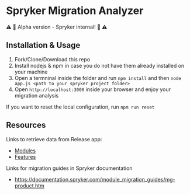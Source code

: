 # Spryker Migration Analyzer

:warning: :rotating_light: Alpha version - Spryker internal! :rotating_light: :warning:

## Installation & Usage

1. Fork/Clone/Download this repo
2. Install nodejs & npm in case you do not have them already installed on your machine 
3. Open a termninal inside the folder and run `npm install` and then `node app.js <path to your spryker project folder>`
4. Open `http://localhost:3000` inside your browser and enjoy your migration analysis

If you want to reset the local configuration, run `npm run reset`

## Resources

Links to retrieve data from Release app:

* [Modules](https://release.spryker.com/modules.json?contain=ModuleVersions)
* [Features](https://release.spryker.com/features.json?contain=FeatureVersions)

Links for migration guides in Spryker documentation

* https://documentation.spryker.com/module_migration_guides/mg-product.htm
